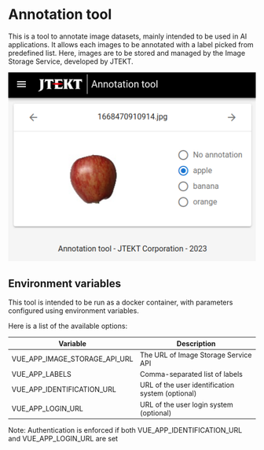 # Annotation tool

This is a tool to annotate image datasets, mainly intended to be used in AI applications.
It allows each images to be annotated with a label picked from predefined list.
Here, images are to be stored and managed by the Image Storage Service, developed by JTEKT.

<p align="center">
  <img src="./docs/screenshot.png">
</p>

## Environment variables

This tool is intended to be run as a docker container, with parameters configured using environment variables.

Here is a list of the available options:

| Variable                      | Description                                      |
| ----------------------------- | ------------------------------------------------ |
| VUE_APP_IMAGE_STORAGE_API_URL | The URL of Image Storage Service API             |
| VUE_APP_LABELS                | Comma-separated list of labels                   |
| VUE_APP_IDENTIFICATION_URL    | URL of the user identification system (optional) |
| VUE_APP_LOGIN_URL             | URL of the user login system (optional)          |

Note: Authentication is enforced if both VUE_APP_IDENTIFICATION_URL and VUE_APP_LOGIN_URL are set

